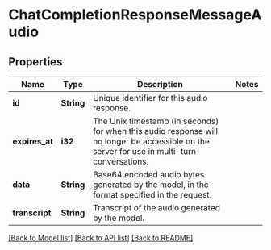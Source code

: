 # ChatCompletionResponseMessageAudio

## Properties

Name | Type | Description | Notes
------------ | ------------- | ------------- | -------------
**id** | **String** | Unique identifier for this audio response. | 
**expires_at** | **i32** | The Unix timestamp (in seconds) for when this audio response will no longer be accessible on the server for use in multi-turn conversations.  | 
**data** | **String** | Base64 encoded audio bytes generated by the model, in the format specified in the request.  | 
**transcript** | **String** | Transcript of the audio generated by the model. | 

[[Back to Model list]](../README.md#documentation-for-models) [[Back to API list]](../README.md#documentation-for-api-endpoints) [[Back to README]](../README.md)



